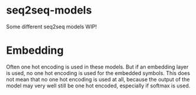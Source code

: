 # seq2seq-models
Some different seq2seq models
WIP!

# Embedding
Often one hot encoding is used in these models. But if an embedding layer is used, no one hot encoding is used for the embedded symbols. This does not mean that no one hot encoding is used at all, because the output of the model may very well still be one hot encoded, especially if softmax is used.
